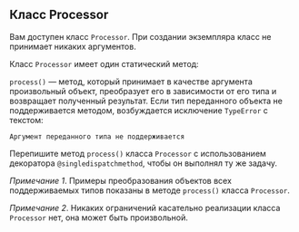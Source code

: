 ## Класс Processor
Вам доступен класс `Processor`. При создании экземпляра класс не принимает никаких аргументов.

Класс `Processor` имеет один статический метод:

`process()` — метод, который принимает в качестве аргумента произвольный объект, преобразует его в зависимости от его типа и возвращает полученный результат. Если тип переданного объекта не поддерживается методом, возбуждается исключение `TypeError` с текстом:
```
Аргумент переданного типа не поддерживается
```
Перепишите метод `process()` класса `Processor` с использованием декоратора `@singledispatchmethod`, чтобы он выполнял ту же задачу.

*Примечание 1*. Примеры преобразования объектов всех поддерживаемых типов показаны в методе `process()` класса `Processor`.

*Примечание 2*. Никаких ограничений касательно реализации класса `Processor` нет, она может быть произвольной.